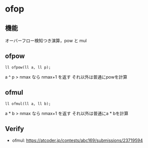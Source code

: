 # ofop

## 機能
オーバーフロー検知つき演算，pow と mul

## ofpow
```
ll ofpow(ll a, ll p);
```
a ^ p > nmax なら nmax+1 を返す
それ以外は普通にpowを計算

## ofmul
```
ll ofmul(ll a, ll b);
```
a * b > nmax なら nmax+1 を返す
それ以外は普通にa * bを計算

## Verify
- ofmul: https://atcoder.jp/contests/abc169/submissions/23719594